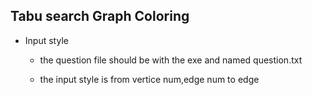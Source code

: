 ## Tabu search Graph Coloring

- Input style

  - the question file should be with the exe and named question.txt

  - the input style is from vertice num,edge num to edge  

     
